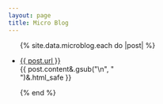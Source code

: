 ```yaml
---
layout: page
title: Micro Blog
---
```


<ul>
  {% site.data.microblog.each do |post| %}
    <li>
      <p><a href="{{ post.url }}" rel="noopener">{{ post.url }}</a><br>{{ post.content&.gsub("\n", "<br>")&.html_safe }}</p>
    </li>
  {% end %}
</ul>

<!-- If you have a lot of posts, you may want to consider adding [pagination](https://www.bridgetownrb.com/docs/content/pagination)! -->

